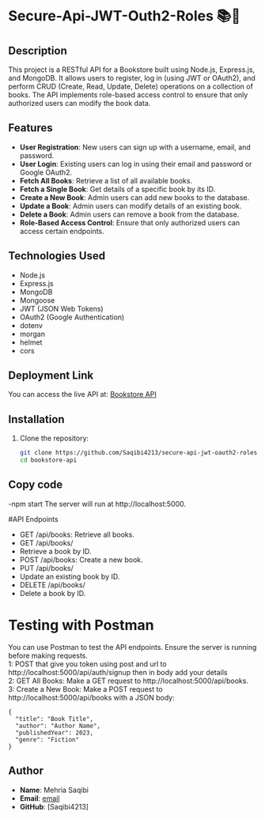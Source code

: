 # Secure-Api-JWT-Outh2-Roles 📚🚀

## Description
This project is a RESTful API for a Bookstore built using Node.js, Express.js, and MongoDB. It allows users to register, log in (using JWT or OAuth2), and perform CRUD (Create, Read, Update, Delete) operations on a collection of books. The API implements role-based access control to ensure that only authorized users can modify the book data.

## Features
- **User Registration**: New users can sign up with a username, email, and password.
- **User Login**: Existing users can log in using their email and password or Google OAuth2.
- **Fetch All Books**: Retrieve a list of all available books.
- **Fetch a Single Book**: Get details of a specific book by its ID.
- **Create a New Book**: Admin users can add new books to the database.
- **Update a Book**: Admin users can modify details of an existing book.
- **Delete a Book**: Admin users can remove a book from the database.
- **Role-Based Access Control**: Ensure that only authorized users can access certain endpoints.

## Technologies Used
- Node.js
- Express.js
- MongoDB
- Mongoose
- JWT (JSON Web Tokens)
- OAuth2 (Google Authentication)
- dotenv
- morgan
- helmet
- cors

## Deployment Link
You can access the live API at: [Bookstore API](https://your-deployment-link-here)

## Installation
1. Clone the repository:
   ```bash
   git clone https://github.com/Saqibi4213/secure-api-jwt-oauth2-roles.git
   cd bookstore-api


## Copy code
-npm start
The server will run at http://localhost:5000.

#API Endpoints
- GET /api/books: Retrieve all books.
- GET /api/books/
- Retrieve a book by ID.
- POST /api/books: Create a new book.
- PUT /api/books/
- Update an existing book by ID.
- DELETE /api/books/
- Delete a book by ID.


# Testing with Postman
You can use Postman to test the API endpoints. Ensure the server is running before making requests.
<br>
1: POST that give you token using post and url to http://localhost:5000/api/auth/signup then in body add your details
<br>
2: GET All Books: Make a GET request to http://localhost:5000/api/books.
<br>
3: Create a New Book: Make a POST request to http://localhost:5000/api/books with a JSON body:
<br>

```
{
  "title": "Book Title",
  "author": "Author Name",
  "publishedYear": 2023,
  "genre": "Fiction"
}
```


## Author

- **Name**: Mehria Saqibi
- **Email**: [email](mosawermh@gmail.com)
- **GitHub**: [Saqibi4213]

